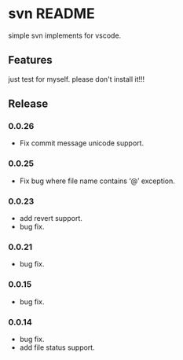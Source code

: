 # svn README

simple svn implements for vscode.

## Features

just test for myself. please don't install it!!!

## Release
### 0.0.26
* Fix commit message unicode support.
### 0.0.25
* Fix bug where file name contains ‘@’ exception.
### 0.0.23
* add revert support.
* bug fix.
### 0.0.21
* bug fix.
### 0.0.15
* bug fix.
### 0.0.14
* bug fix.
* add file status support.